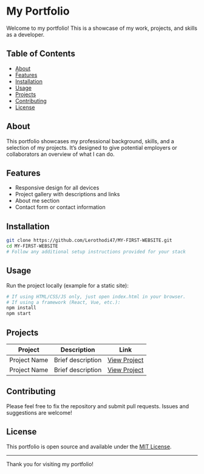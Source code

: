 # My Portfolio

Welcome to my portfolio! This is a showcase of my work, projects, and skills as a developer.

## Table of Contents

- [About](#about)
- [Features](#features)
- [Installation](#installation)
- [Usage](#usage)
- [Projects](#projects)
- [Contributing](#contributing)
- [License](#license)

## About

This portfolio showcases my professional background, skills, and a selection of my projects. It’s designed to give potential employers or collaborators an overview of what I can do.

## Features

- Responsive design for all devices
- Project gallery with descriptions and links
- About me section
- Contact form or contact information

## Installation

```bash
git clone https://github.com/Lerothodi47/MY-FIRST-WEBSITE.git
cd MY-FIRST-WEBSITE
# Follow any additional setup instructions provided for your stack
```

## Usage

Run the project locally (example for a static site):

```bash
# If using HTML/CSS/JS only, just open index.html in your browser.
# If using a framework (React, Vue, etc.):
npm install
npm start
```

## Projects

| Project       | Description                   | Link                        |
|---------------|------------------------------|-----------------------------|
| Project Name  | Brief description            | [View Project](#)           |
| Project Name  | Brief description            | [View Project](#)           |

## Contributing

Please feel free to fix the repository and submit pull requests. Issues and suggestions are welcome!

## License

This portfolio is open source and available under the [MIT License](License.md).

---

Thank you for visiting my portfolio!
